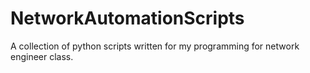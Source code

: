 # NetworkAutomationScripts
A collection of python scripts written for my programming for network engineer class.

